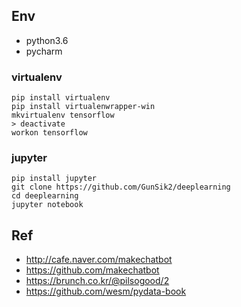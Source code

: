 
## Env
- python3.6
- pycharm

### virtualenv
```
pip install virtualenv
pip install virtualenwrapper-win
mkvirtualenv tensorflow
> deactivate
workon tensorflow
```

### jupyter
```
pip install jupyter
git clone https://github.com/GunSik2/deeplearning
cd deeplearning
jupyter notebook
```


## Ref
- http://cafe.naver.com/makechatbot
- https://github.com/makechatbot
- https://brunch.co.kr/@pilsogood/2
- https://github.com/wesm/pydata-book
